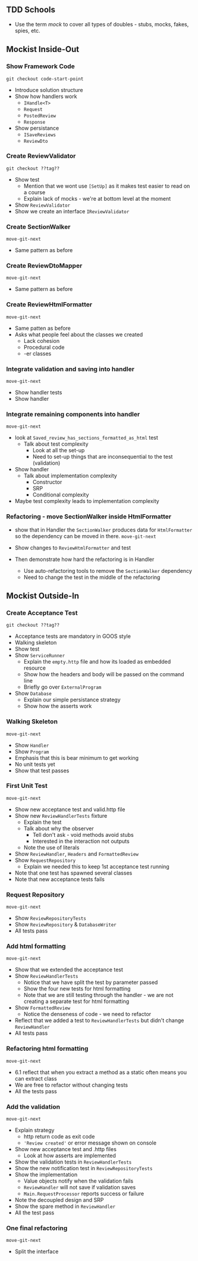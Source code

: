 ## TDD Schools ##
* Use the term *mock* to cover all types of doubles - stubs, mocks, fakes, spies, etc.

## Mockist Inside-Out ##

### Show Framework Code
`git checkout code-start-point`
* Introduce solution structure
* Show how handlers work
    * `IHandle<T>`
    * `Request`
    * `PostedReview`
    * `Response`
* Show persistance
    * `ISaveReviews`
    * `ReviewDto`

### Create ReviewValidator
`git checkout ??tag??`
* Show test
    * Mention that we wont use `[SetUp]` as it makes test easier to read on a course
    * Explain lack of mocks - we're at bottom level at the moment
* Show `ReviewValidator`
* Show we create an interface `IReviewValidator`

### Create SectionWalker
`move-git-next`
* Same pattern as before

### Create ReviewDtoMapper
`move-git-next`
* Same pattern as before

### Create ReviewHtmlFormatter
`move-git-next`
* Same patten as before
* Asks what people feel about the classes we created
    * Lack cohesion
    * Procedural code
    * -er classes

### Integrate validation and saving into handler
`move-git-next`
* Show handler tests    
* Show handler

### Integrate remaining components into handler
`move-git-next`
* look at `Saved_review_has_sections_formatted_as_html` test
    * Talk about test complexity
        * Look at all the set-up
        * Need to set-up things that are inconsequential to the test (validation)
* Show handler
    * Talk about implementation complexity
        * Constructor
        * SRP
        * Conditional complexity
* Maybe test complexity leads to implementation complexity

### Refactoring - move SectionWalker inside HtmlFormatter
* show that in Handler the `SectionWalker` produces data for `HtmlFormatter` so the dependency can be moved in there.
`move-git-next`
* Show changes to `ReviewHtmlFormatter` and test

* Then demonstrate how hard the refactoring is in Handler
    * Use auto-refactoring tools to remove the `SectionWalker` dependency
    * Need to change the test in the middle of the refactoring

## Mockist Outside-In ##

### Create Acceptance Test ###
`git checkout ??tag??`
* Acceptance tests are mandatory in GOOS style
* Walking skeleton
* Show test
* Show `ServiceRunner`
    * Explain the `empty.http` file and how its loaded as embedded resource
    * Show how the headers and body will be passed on the command line
    * Briefly go over `ExternalProgram`
* Show `Database`
    * Explain our simple persistance strategy
    * Show how the asserts work

### Walking Skeleton ###
`move-git-next`
* Show `Handler`
* Show `Program`
* Emphasis that this is bear minimum to get working
* No unit tests yet
* Show that test passes

### First Unit Test ###
`move-git-next`
* Show new acceptance test and valid.http file
* Show new `ReviewHandlerTests` fixture
    * Explain the test
    * Talk about why the observer
        * Tell don't ask - void methods avoid stubs
        * Interested in the interaction not outputs
    * Note the use of literals
* Show `ReviewHandler`, `Headers` and `FormattedReview`
* Show `RequestRepository`
    * Explain we needed this to keep 1st acceptance test running
* Note that one test has spawned several classes
* Note that new acceptance tests fails

### Request Repository ###
`move-git-next`
* Show `ReviewRepositoryTests`
* Show `ReviewRepository` & `DatabaseWriter`
* All tests pass

### Add html formatting ###
`move-git-next`
* Show that we extended the acceptance test
* Show `ReviewHandlerTests`
    * Notice that we have split the test by parameter passed
    * Show the four new tests for html formatting
    * Note that we are still testing through the handler - we are not creating a separate test for html formatting
* Show `FormattedReview`
    * Notice the denseness of code - we need to refactor
* Reflect that we added a test to `ReviewHandlerTests` but didn't change `ReviewHandler`
* All tests pass

### Refactoring html formatting ###
`move-git-next`
* 6.1 reflect that when you extract a method as a static often means you can extract class
* We are free to refactor without changing tests
* All the tests pass

### Add the validation
`move-git-next`
* Explain strategy
    * http return code as exit code
    * `'Review created'` or error message shown on console
* Show new acceptance test and .http files
    * Look at how asserts are implemented
* Show the validation tests in `ReviewHandlerTests`
* Show the new notification test in `ReviewRepositoryTests`
* Show the implementation
    * Value objects notify when the validation fails
    * `ReviewHandler` will not save if validation saves
    * `Main.RequestProcessor` reports success or failure
* Note the decoupled design and SRP
* Show the spare method in `ReviewHandler`
* All the test pass

### One final refactoring
`move-git-next`
* Split the interface
